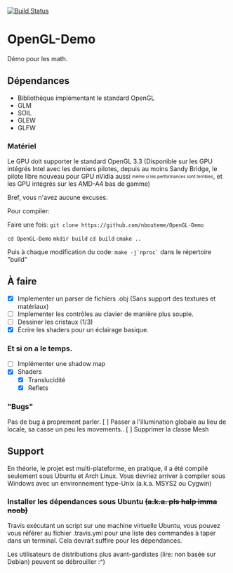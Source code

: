 [![Build Status](https://travis-ci.org/nbouteme/OpenGL-Demo.svg?branch=master)](https://travis-ci.org/nbouteme/OpenGL-Demo)

OpenGL-Demo
===========

Démo pour les math.

## Dépendances

- Bibliothèque implémentant le standard OpenGL
- GLM
- SOIL
- GLEW
- GLFW

### Matériel

Le GPU doit supporter le standard OpenGL 3.3 (Disponible sur les GPU intégrés Intel avec les derniers pilotes, depuis au moins Sandy Bridge, le pilote libre nouveau pour GPU nVidia aussi <sub><sup>même si les performances sont terribles</sub></sup>, et les GPU intégrés sur les AMD-A4 bas de gamme)

Bref, vous n'avez aucune excuses.

Pour compiler:

Faire une fois:
`git clone https://github.com/nbouteme/OpenGL-Demo`

`cd OpenGL-Demo`
`mkdir build`
`cd build`
`cmake ..`

Puis à chaque modification du code:
`` make -j`nproc` ``
dans le répertoire "build"

## À faire

- [x] Implementer un parser de fichiers .obj (Sans support des textures et matériaux)
- [ ] Implementer les contrôles au clavier de manière plus souple.
- [ ] Dessiner les cristaux (1/3)
- [x] Écrire les shaders pour un éclairage basique.

### Et si on a le temps.

- [ ] Implémenter une shadow map
- [x] Shaders
  - [x] Translucidité
  - [x] Reflets

### "Bugs"

Pas de bug à proprement parler.
[ ] Passer a l'illumination globale au lieu de locale, sa casse un peu les movements..
[ ] Supprimer la classe Mesh

## Support

En théorie, le projet est multi-plateforme, en pratique, il a été compilé seulement sous Ubuntu et Arch Linux.
Vous devriez arriver à compiler sous Windows avec un environnement type-Unix (a.k.a. MSYS2 ou Cygwin)

### Installer les dépendances sous Ubuntu ~~(a.k.a. pls halp imma noob)~~

Travis exécutant un script sur une machine virtuelle Ubuntu, vous pouvez vous référer au fichier .travis.yml pour une liste des commandes à taper dans un terminal.
Cela devrait suffire pour les dépendances.

Les utilisateurs de distributions plus avant-gardistes (lire: non basée sur Debian) peuvent se débrouiller :^)
